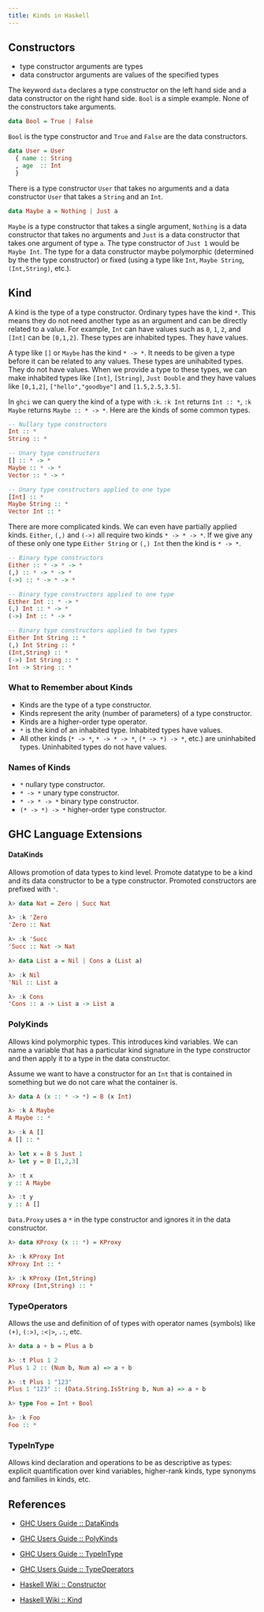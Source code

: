 ```yaml
---
title: Kinds in Haskell
---
```


## Constructors

- type constructor arguments are types
- data constructor arguments are values of the specified types

The keyword `data` declares a type constructor on the left hand side and a data 
constructor on the right hand side. `Bool` is a simple example. None of the 
constructors take arguments.

```haskell
data Bool = True | False
```

`Bool` is the type constructor and `True` and `False` are the data constructors.

```haskell
data User = User
  { name :: String
  , age  :: Int
  }
```

There is a type constructor `User` that takes no arguments and a data 
constructor `User` that takes a `String` and an `Int`.

```haskell
data Maybe a = Nothing | Just a
```

`Maybe` is a type constructor that takes a single argument, `Nothing` is a data
constructor that takes no arguments and `Just` is a data constructor that takes 
one argument of type `a`. The type constructor of `Just 1` would be `Maybe Int`.
The type for a data constructor maybe polymorphic (determined by the the type 
constructor) or fixed (using a type like `Int`, `Maybe String`, `(Int,String)`, 
etc.).

## Kind

A kind is the type of a type constructor. Ordinary types have the kind `*`. This 
means they do not need another type as an argument and can be directly related
to a value. For example, `Int` can have values such as `0`, `1`, `2`, and 
`[Int]` can be `[0,1,2]`. These types are inhabited types. They have values. 

A type like `[]` or `Maybe` has the kind `* -> *`. It needs to be given a type 
before it can be related to any values. These types are unihabited types. They
do not have values. When we provide a type to these types, we can make inhabited
types like `[Int]`, `[String]`, `Just Double` and they have values like `[0,1,2]`,
`["hello","goodbye"]` and `[1.5,2.5,3.5]`.

In `ghci` we can query the kind of a type with `:k`. `:k Int` returns
`Int :: *`, `:k Maybe` returns `Maybe :: * -> *`. Here are the kinds of some
common types.

```haskell
-- Nullary type constructors
Int :: *
String :: *

-- Unary type constructors
[] :: * -> *
Maybe :: * -> *
Vector :: * -> *

-- Unary type constructors applied to one type
[Int] :: *
Maybe String :: *
Vector Int :: *
```

There are more complicated kinds. We can even have partially applied kinds. 
`Either`, `(,)` and `(->)` all require two kinds `* -> * -> *`. If we give any
of these only one type `Either String` or `(,) Int` then the kind is `* -> *`.

```haskell
-- Binary type constructors
Either :: * -> * -> *
(,) :: * -> * -> *
(->) :: * -> * -> *

-- Binary type constructors applied to one type
Either Int :: * -> *
(,) Int :: * -> *
(->) Int :: * -> *

-- Binary type constructors applied to two types
Either Int String :: *
(,) Int String :: *
(Int,String) :: *
(->) Int String :: *
Int -> String :: *
```

### What to Remember about Kinds

- Kinds are the type of a type constructor.
- Kinds represent the arity (number of parameters) of a type constructor.
- Kinds are a higher-order type operator.
- `*` is the kind of an inhabited type. Inhabited types have values.
- All other kinds (`* -> *`, `* -> * -> *`, `(* -> *) -> *`, etc.) are uninhabited types. Uninhabited types do not have values.

### Names of Kinds

- `*` nullary type constructor.
- `* -> *` unary type constructor.
- `* -> * -> *` binary type constructor.
- `(* -> *) -> *` higher-order type constructor.


## GHC Language Extensions

#### DataKinds

Allows promotion of data types to kind level. Promote datatype to be a kind 
and its data constructor to be a type constructor. Promoted constructors are
prefixed with `'`.

```haskell
λ> data Nat = Zero | Succ Nat

λ> :k 'Zero
'Zero :: Nat

λ> :k 'Succ
'Succ :: Nat -> Nat

λ> data List a = Nil | Cons a (List a)

λ> :k Nil
'Nil :: List a

λ> :k Cons
'Cons :: a -> List a -> List a
```

### PolyKinds

Allows kind polymorphic types. This introduces kind variables. We can name a 
variable that has a particular kind signature in the type constructor and then 
apply it to a type in the data constructor.

Assume we want to have a constructor for an `Int` that is contained in something
but we do not care what the container is.

```haskell
λ> data A (x :: * -> *) = B (x Int)

λ> :k A Maybe
A Maybe :: *

λ> :k A []
A [] :: *

λ> let x = B $ Just 1
λ> let y = B [1,2,3]

λ> :t x
y :: A Maybe

λ> :t y
y :: A []
```

`Data.Proxy` uses a `*` in the type constructor and ignores it in the data 
constructor.

```haskell
λ> data KProxy (x :: *) = KProxy

λ> :k KProxy Int
KProxy Int :: *

λ> :k KProxy (Int,String)
KProxy (Int,String) :: *
```

### TypeOperators

Allows the use and definition of of types with operator names (symbols) like 
`(+)`, `(:>)`, `:<|>`, `.:`, etc.

```haskell
λ> data a + b = Plus a b

λ> :t Plus 1 2
Plus 1 2 :: (Num b, Num a) => a + b

λ> :t Plus 1 "123"
Plus 1 "123" :: (Data.String.IsString b, Num a) => a + b

λ> type Foo = Int + Bool

λ> :k Foo
Foo :: *
```

### TypeInType

Allows kind declaration and operations to be as descriptive as types: explicit
quantification over kind variables, higher-rank kinds, type synonyms and 
families in kinds, etc.

## References

- [GHC Users Guide :: DataKinds](https://downloads.haskell.org/~ghc/8.0.2/docs/html/users_guide/glasgow_exts.html#ghc-flag--XDataKinds)

- [GHC Users Guide :: PolyKinds](https://downloads.haskell.org/~ghc/8.0.2/docs/html/users_guide/glasgow_exts.html#ghc-flag--XPolyKinds)

- [GHC Users Guide :: TypeInType](https://downloads.haskell.org/~ghc/8.0.2/docs/html/users_guide/glasgow_exts.html#ghc-flag--XTypeInType)

- [GHC Users Guide :: TypeOperators](https://downloads.haskell.org/~ghc/8.0.2/docs/html/users_guide/glasgow_exts.html#ghc-flag--XTypeOperators)

- [Haskell Wiki :: Constructor](https://wiki.haskell.org/Constructor)

- [Haskell Wiki :: Kind](https://wiki.haskell.org/Kind)
